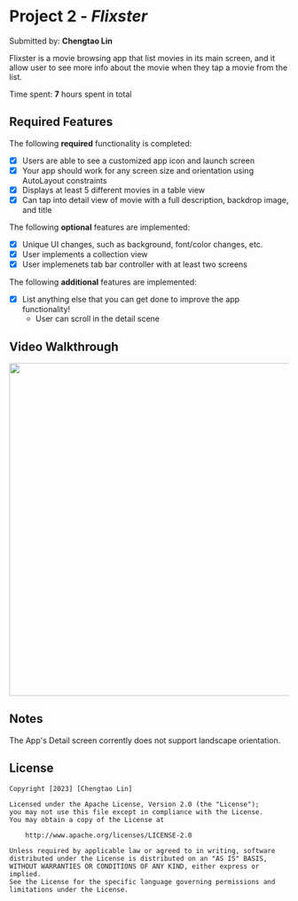 # Project 2 - *Flixster*

Submitted by: **Chengtao Lin**

Flixster is a movie browsing app that list movies in its main screen, and it allow user to see more info about the movie when they tap a movie from the list.

Time spent: **7** hours spent in total

## Required Features

The following **required** functionality is completed:

- [x] Users are able to see a customized app icon and launch screen
- [x] Your app should work for any screen size and orientation using AutoLayout constraints
- [x] Displays at least 5 different movies in a table view
- [x] Can tap into detail view of movie with a full description, backdrop image, and title
 
The following **optional** features are implemented:

- [x] Unique UI changes, such as background, font/color changes, etc.
- [x] User implements a collection view
- [x] User implemenets tab bar controller with at least two screens

The following **additional** features are implemented:

- [x] List anything else that you can get done to improve the app functionality!
    - User can scroll in the detail scene

## Video Walkthrough

<img src="https://github.com/TaoLyn838/IOS102/blob/main/Flixster/Flixster/AppWalkThrough/Flixster.gif" width="600" height="600"><br>

## Notes
The App's Detail screen corrently does not support landscape orientation.

## License

    Copyright [2023] [Chengtao Lin]

    Licensed under the Apache License, Version 2.0 (the "License");
    you may not use this file except in compliance with the License.
    You may obtain a copy of the License at

        http://www.apache.org/licenses/LICENSE-2.0

    Unless required by applicable law or agreed to in writing, software
    distributed under the License is distributed on an "AS IS" BASIS,
    WITHOUT WARRANTIES OR CONDITIONS OF ANY KIND, either express or implied.
    See the License for the specific language governing permissions and
    limitations under the License.
